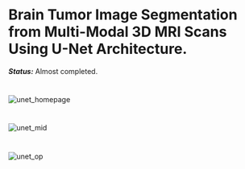 # Brain Tumor Image Segmentation from Multi-Modal 3D MRI Scans Using U-Net Architecture.


***_Status:_*** Almost completed.


#



![unet_homepage](https://user-images.githubusercontent.com/111432785/232811900-b5af8ccc-de49-4ee9-8aba-bf79dc165ff2.png)


#



![unet_mid](https://user-images.githubusercontent.com/111432785/232812867-f83a3bb5-7e6d-4156-b3b5-bb81971dab5d.png)

#


![unet_op](https://user-images.githubusercontent.com/111432785/232812909-66cdf52e-23d7-4efa-86ff-1023e8680984.png)
